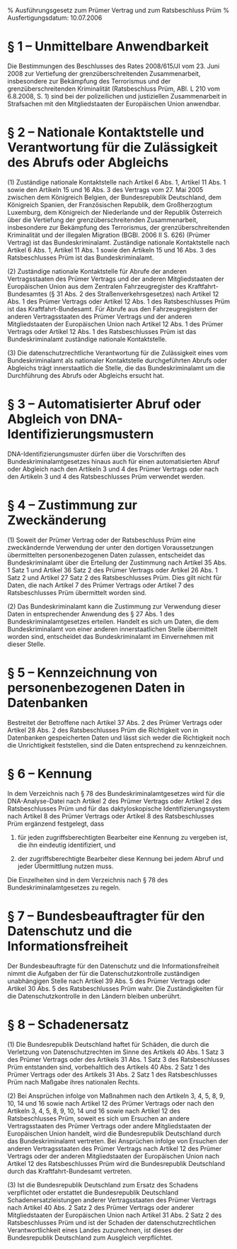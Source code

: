 % Ausführungsgesetz zum Prümer Vertrag und zum Ratsbeschluss Prüm
% Ausfertigungsdatum: 10.07.2006
 
# § 1 – Unmittelbare Anwendbarkeit

Die Bestimmungen des Beschlusses des Rates 2008/615/JI vom 23. Juni 2008 zur Vertiefung der grenzüberschreitenden Zusammenarbeit, insbesondere zur Bekämpfung des Terrorismus und der grenzüberschreitenden Kriminalität (Ratsbeschluss Prüm, ABl. L 210 vom 6.8.2008, S. 1) sind bei der polizeilichen und justiziellen Zusammenarbeit in Strafsachen mit den Mitgliedstaaten der Europäischen Union anwendbar.

# § 2 – Nationale Kontaktstelle und Verantwortung für die Zulässigkeit des Abrufs oder Abgleichs

(1) Zuständige nationale Kontaktstelle nach Artikel 6 Abs. 1, Artikel 11 Abs. 1 sowie den Artikeln 15 und 16 Abs. 3 des Vertrags vom 27. Mai 2005 zwischen dem Königreich Belgien, der Bundesrepublik Deutschland, dem Königreich Spanien, der Französischen Republik, dem Großherzogtum Luxemburg, dem Königreich der Niederlande und der Republik Österreich über die Vertiefung der grenzüberschreitenden Zusammenarbeit, insbesondere zur Bekämpfung des Terrorismus, der grenzüberschreitenden Kriminalität und der illegalen Migration (BGBl. 2006 II S. 626) (Prümer Vertrag) ist das Bundeskriminalamt. Zuständige nationale Kontaktstelle nach Artikel 6 Abs. 1, Artikel 11 Abs. 1 sowie den Artikeln 15 und 16 Abs. 3 des Ratsbeschlusses Prüm ist das Bundeskriminalamt.

(2) Zuständige nationale Kontaktstelle für Abrufe der anderen Vertragsstaaten des Prümer Vertrags und der anderen Mitgliedstaaten der Europäischen Union aus dem Zentralen Fahrzeugregister des Kraftfahrt-Bundesamtes (§ 31 Abs. 2 des Straßenverkehrsgesetzes) nach Artikel 12 Abs. 1 des Prümer Vertrags oder Artikel 12 Abs. 1 des Ratsbeschlusses Prüm ist das Kraftfahrt-Bundesamt. Für Abrufe aus den Fahrzeugregistern der anderen Vertragsstaaten des Prümer Vertrags und der anderen Mitgliedstaaten der Europäischen Union nach Artikel 12 Abs. 1 des Prümer Vertrags oder Artikel 12 Abs. 1 des Ratsbeschlusses Prüm ist das Bundeskriminalamt zuständige nationale Kontaktstelle.

(3) Die datenschutzrechtliche Verantwortung für die Zulässigkeit eines vom Bundeskriminalamt als nationaler Kontaktstelle durchgeführten Abrufs oder Abgleichs trägt innerstaatlich die Stelle, die das Bundeskriminalamt um die Durchführung des Abrufs oder Abgleichs ersucht hat.

# § 3 – Automatisierter Abruf oder Abgleich von DNA-Identifizierungsmustern

DNA-Identifizierungsmuster dürfen über die Vorschriften des Bundeskriminalamtgesetzes hinaus auch für einen automatisierten Abruf oder Abgleich nach den Artikeln 3 und 4 des Prümer Vertrags oder nach den Artikeln 3 und 4 des Ratsbeschlusses Prüm verwendet werden.

# § 4 – Zustimmung zur Zweckänderung

(1) Soweit der Prümer Vertrag oder der Ratsbeschluss Prüm eine zweckändernde Verwendung der unter den dortigen Voraussetzungen übermittelten personenbezogenen Daten zulassen, entscheidet das Bundeskriminalamt über die Erteilung der Zustimmung nach Artikel 35 Abs. 1 Satz 1 und Artikel 36 Satz 2 des Prümer Vertrags oder Artikel 26 Abs. 1 Satz 2 und Artikel 27 Satz 2 des Ratsbeschlusses Prüm. Dies gilt nicht für Daten, die nach Artikel 7 des Prümer Vertrags oder Artikel 7 des Ratsbeschlusses Prüm übermittelt worden sind.

(2) Das Bundeskriminalamt kann die Zustimmung zur Verwendung dieser Daten in entsprechender Anwendung des § 27 Abs. 1 des Bundeskriminalamtgesetzes erteilen. Handelt es sich um Daten, die dem Bundeskriminalamt von einer anderen innerstaatlichen Stelle übermittelt worden sind, entscheidet das Bundeskriminalamt im Einvernehmen mit dieser Stelle.

# § 5 – Kennzeichnung von personenbezogenen Daten in Datenbanken

Bestreitet der Betroffene nach Artikel 37 Abs. 2 des Prümer Vertrags oder Artikel 28 Abs. 2 des Ratsbeschlusses Prüm die Richtigkeit von in Datenbanken gespeicherten Daten und lässt sich weder die Richtigkeit noch die Unrichtigkeit feststellen, sind die Daten entsprechend zu kennzeichnen.

# § 6 – Kennung

In dem Verzeichnis nach § 78 des Bundeskriminalamtgesetzes wird für die DNA-Analyse-Datei nach Artikel 2 des Prümer Vertrags oder Artikel 2 des Ratsbeschlusses Prüm und für das daktyloskopische Identifizierungssystem nach Artikel 8 des Prümer Vertrags oder Artikel 8 des Ratsbeschlusses Prüm ergänzend festgelegt, dass

1. für jeden zugriffsberechtigten Bearbeiter eine Kennung zu vergeben ist, die ihn eindeutig identifiziert, und

2. der zugriffsberechtigte Bearbeiter diese Kennung bei jedem Abruf und jeder Übermittlung nutzen muss.

Die Einzelheiten sind in dem Verzeichnis nach § 78 des Bundeskriminalamtgesetzes zu regeln.

# § 7 – Bundesbeauftragter für den Datenschutz und die Informationsfreiheit

Der Bundesbeauftragte für den Datenschutz und die Informationsfreiheit nimmt die Aufgaben der für die Datenschutzkontrolle zuständigen unabhängigen Stelle nach Artikel 39 Abs. 5 des Prümer Vertrags oder Artikel 30 Abs. 5 des Ratsbeschlusses Prüm wahr. Die Zuständigkeiten für die Datenschutzkontrolle in den Ländern bleiben unberührt.

# § 8 – Schadenersatz

(1) Die Bundesrepublik Deutschland haftet für Schäden, die durch die Verletzung von Datenschutzrechten im Sinne des Artikels 40 Abs. 1 Satz 3 des Prümer Vertrags oder des Artikels 31 Abs. 1 Satz 3 des Ratsbeschlusses Prüm entstanden sind, vorbehaltlich des Artikels 40 Abs. 2 Satz 1 des Prümer Vertrags oder des Artikels 31 Abs. 2 Satz 1 des Ratsbeschlusses Prüm nach Maßgabe ihres nationalen Rechts.

(2) Bei Ansprüchen infolge von Maßnahmen nach den Artikeln 3, 4, 5, 8, 9, 10, 14 und 16 sowie nach Artikel 12 des Prümer Vertrags oder nach den Artikeln 3, 4, 5, 8, 9, 10, 14 und 16 sowie nach Artikel 12 des Ratsbeschlusses Prüm, soweit es sich um Ersuchen an andere Vertragsstaaten des Prümer Vertrags oder andere Mitgliedstaaten der Europäischen Union handelt, wird die Bundesrepublik Deutschland durch das Bundeskriminalamt vertreten. Bei Ansprüchen infolge von Ersuchen der anderen Vertragsstaaten des Prümer Vertrags nach Artikel 12 des Prümer Vertrags oder der anderen Mitgliedstaaten der Europäischen Union nach Artikel 12 des Ratsbeschlusses Prüm wird die Bundesrepublik Deutschland durch das Kraftfahrt-Bundesamt vertreten.

(3) Ist die Bundesrepublik Deutschland zum Ersatz des Schadens verpflichtet oder erstattet die Bundesrepublik Deutschland Schadenersatzleistungen anderer Vertragsstaaten des Prümer Vertrags nach Artikel 40 Abs. 2 Satz 2 des Prümer Vertrags oder anderer Mitgliedstaaten der Europäischen Union nach Artikel 31 Abs. 2 Satz 2 des Ratsbeschlusses Prüm und ist der Schaden der datenschutzrechtlichen Verantwortlichkeit eines Landes zuzurechnen, ist dieses der Bundesrepublik Deutschland zum Ausgleich verpflichtet.
